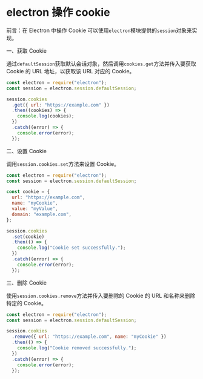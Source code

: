 # electron 操作 cookie

前言：在 Electron 中操作 Cookie 可以使用`electron`模块提供的`session`对象来实现。

一、获取 Cookie

通过`defaultSession`获取默认会话对象，然后调用`cookies.get`方法并传入要获取 Cookie 的 URL 地址，以获取该 URL 对应的 Cookie。

```javascript
const electron = require("electron");
const session = electron.session.defaultSession;

session.cookies
  .get({ url: "https://example.com" })
  .then((cookies) => {
    console.log(cookies);
  })
  .catch((error) => {
    console.error(error);
  });
```

二、设置 Cookie

调用`session.cookies.set`方法来设置 Cookie。

```javascript
const electron = require("electron");
const session = electron.session.defaultSession;

const cookie = {
  url: "https://example.com",
  name: "myCookie",
  value: "myValue",
  domain: "example.com",
};

session.cookies
  .set(cookie)
  .then(() => {
    console.log("Cookie set successfully.");
  })
  .catch((error) => {
    console.error(error);
  });
```

三、删除 Cookie

使用`session.cookies.remove`方法并传入要删除的 Cookie 的 URL 和名称来删除特定的 Cookie。

```javascript
const electron = require("electron");
const session = electron.session.defaultSession;

session.cookies
  .remove({ url: "https://example.com", name: "myCookie" })
  .then(() => {
    console.log("Cookie removed successfully.");
  })
  .catch((error) => {
    console.error(error);
  });
```
